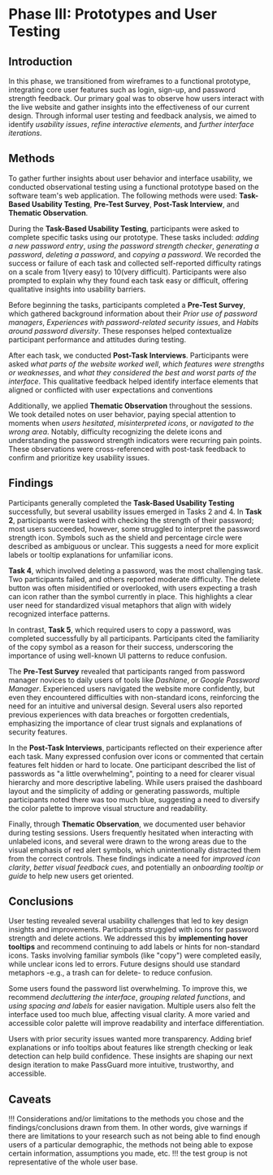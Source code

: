 # Phase III: Prototypes and User Testing

## Introduction

In this phase, we transitioned from wireframes to a functional prototype, integrating core user features such as login, sign-up, and password strength feedback. Our primary goal was to observe how users interact with the live website and gather insights into the effectiveness of our current design. Through informal user testing and feedback analysis, we aimed to identify _usability issues_, _refine interactive elements_, and _further interface iterations_.

## Methods

To gather further insights about user behavior and interface usability, we conducted observational testing using a functional prototype based on the software team's web application. The following methods were used: **Task-Based Usability Testing**, **Pre-Test Survey**, **Post-Task Interview**, and **Thematic Observation**.

  During the **Task-Based Usability Testing**, participants were asked to complete specific tasks using our prototype. These tasks included: _adding a new password entry_, _using the password strength checker_, _generating a password_, _deleting a password_, and _copying a password_. We recorded the success or failure of each task and collected self-reported difficulty ratings on a scale from 1(very easy) to 10(very difficult). Participants were also prompted to explain why they found each task easy or difficult, offering qualitative insights into usability barriers.

Before beginning the tasks, participants completed a **Pre-Test Survey**, which gathered background information about their _Prior use of password managers_, _Experiences with password-related security issues_, and _Habits around password diversity_. These responses helped contextualize participant performance and attitudes during testing.

  After each task, we conducted **Post-Task Interviews**. Participants were asked _what parts of the website worked well_, _which features were strengths or weaknesses_, and _what they considered the best and worst parts of the interface_. This qualitative feedback helped identify interface elements that aligned or conflicted with user expectations and conventions

  Additionally, we applied **Thematic Observation** throughout the sessions. We took detailed notes on user behavior, paying special attention to moments when _users hesitated_, _misinterpreted icons_, or _navigated to the wrong area_. Notably, difficulty recognizing the delete icons and understanding the password strength indicators were recurring pain points. These observations were cross-referenced with post-task feedback to confirm and prioritize key usability issues.
  
## Findings

Participants generally completed the **Task-Based Usability Testing** successfully, but several usability issues emerged in Tasks 2 and 4. In **Task 2**, participants were tasked with checking the strength of their password; most users succeeded, however, some struggled to interpret the password strength icon. Symbols such as the shield and percentage circle were described as ambiguous or unclear. This suggests a need for more explicit labels or tooltip explanations for unfamiliar icons. 

**Task 4**,  which involved deleting a password, was the most challenging task. Two participants failed, and others reported moderate difficulty. The delete button was often misidentified or overlooked, with users expecting a trash can icon rather than the symbol currently in place. This highlights a clear user need for standardized visual metaphors that align with widely recognized interface patterns.

In contrast, **Task 5**, which required users to copy a password, was completed successfully by all participants. Participants cited the familiarity of the copy symbol as a reason for their success, underscoring the importance of using well-known UI patterns to reduce confusion.

The **Pre-Test Survey** revealed that participants ranged from password manager novices to daily users of tools like _Dashlane_, or _Google Password Manager_. Experienced users navigated the website more confidently, but even they encountered difficulties with non-standard icons, reinforcing the need for an intuitive and universal design. Several users also reported previous experiences with data breaches or forgotten credentials, emphasizing the importance of clear trust signals and explanations of security features.

In the **Post-Task Interviews**, participants reflected on their experience after each task. Many expressed confusion over icons or commented that certain features felt hidden or hard to locate. One participant described the list of passwords as "a little overwhelming", pointing to a need for clearer visual hierarchy and more descriptive labeling. While users praised the dashboard layout and the simplicity of adding or generating passwords, multiple participants noted there was too much blue, suggesting a need to diversify the color palette to improve visual structure and readability.

Finally, through **Thematic Observation**, we documented user behavior during testing sessions. Users frequently hesitated when interacting with unlabeled icons, and several were drawn to the wrong areas due to the visual emphasis of red alert symbols, which unintentionally distracted them from the correct controls. These findings indicate a need for _improved icon clarity_, _better visual feedback cues_, and potentially an _onboarding tooltip or guide_ to help new users get oriented.

## Conclusions

User testing revealed several usability challenges that led to key design insights and improvements. Participants struggled with icons for password strength and delete actions. We addressed this by **implementing hover tooltips** and recommend continuing to add labels or hints for non-standard icons. Tasks involving familiar symbols (like "copy") were completed easily, while unclear icons led to errors. Future designs should use standard metaphors -e.g., a trash can for delete- to reduce confusion.

Some users found the password list overwhelming. To improve this, we recommend _decluttering the interface_, _grouping related functions_, and _using spacing and labels_ for easier navigation. Multiple users also felt the interface used too much blue, affecting visual clarity. A more varied and accessible color palette will improve readability and interface differentiation.

Users with prior security issues wanted more transparency. Adding brief explanations or info tooltips about features like strength checking or leak detection can help build confidence. These insights are shaping our next design iteration to make PassGuard more intuitive, trustworthy, and accessible.

## Caveats

!!! Considerations and/or limitations to the methods you chose and the findings/conclusions drawn from them. In other words, give warnings if there are limitations to your research such as not being able to find enough users of a particular demographic, the methods not being able to expose certain information, assumptions you made, etc. !!! the test group is not representative of the whole user base.
